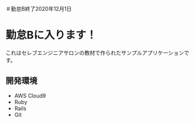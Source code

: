 ＃勤怠B終了2020年12月1日
# 勤怠Bに入ります！

これはセレブエンジニアサロンの教材で作られたサンプルアプリケーションです。

## 開発環境

* AWS Cloud9
* Ruby
* Rails
* Git